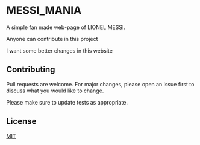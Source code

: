 # MESSI_MANIA
A simple fan made web-page of LIONEL MESSI.

Anyone can contribute in this project

I want some better changes in this website

## Contributing
Pull requests are welcome. For major changes, please open an issue first to discuss what you would like to change.

Please make sure to update tests as appropriate.

## License
[MIT](https://choosealicense.com/licenses/mit/)
